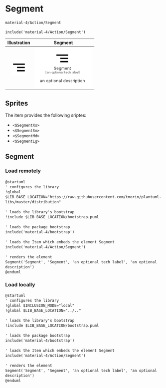 # Segment


```text
material-4/Action/Segment
```

```text
include('material-4/Action/Segment')
```



| Illustration | Segment |
| :---: | :---: |
| ![illustration for Illustration](../../material-4/Action/Segment.png) | ![illustration for Segment](../../material-4/Action/Segment.Local.png) |



## Sprites
The item provides the following sriptes:

- `<$SegmentXs>`
- `<$SegmentSm>`
- `<$SegmentMd>`
- `<$SegmentLg>`





## Segment

### Load remotely
```plantuml
@startuml
' configures the library
!global $LIB_BASE_LOCATION="https://raw.githubusercontent.com/tmorin/plantuml-libs/master/distribution"

' loads the library's bootstrap
!include $LIB_BASE_LOCATION/bootstrap.puml

' loads the package bootstrap
include('material-4/bootstrap')

' loads the Item which embeds the element Segment
include('material-4/Action/Segment')

' renders the element
Segment('Segment', 'Segment', 'an optional tech label', 'an optional description')
@enduml
```

### Load locally
```plantuml
@startuml
' configures the library
!global $INCLUSION_MODE="local"
!global $LIB_BASE_LOCATION="../.."

' loads the library's bootstrap
!include $LIB_BASE_LOCATION/bootstrap.puml

' loads the package bootstrap
include('material-4/bootstrap')

' loads the Item which embeds the element Segment
include('material-4/Action/Segment')

' renders the element
Segment('Segment', 'Segment', 'an optional tech label', 'an optional description')
@enduml
```

